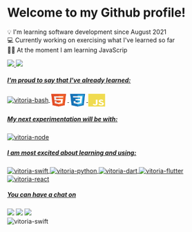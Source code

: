 # Welcome to my Github profile! 
💡   I'm learning software development since August 2021 <br>
💻 Currently working on exercising what I've learned so far <br>
👩‍💻 At the moment I am learning JavaScrip <br>


<!-- profile inf -->
<div style="display: inline-block">
  <a href="https://github.com/calvitoria">
  <img height="150em" src="https://github-readme-stats.vercel.app/api?username=calvitoria&show_icons=true&theme=material-palenight&include_all_commits=true&count_private=true"/>
  <img height="150em" src="https://github-readme-stats.vercel.app/api/top-langs/?username=calvitoria&layout=compact&langs_count=7&theme=material-palenight"/>
</div>

  <!-- about my journey as a web developer -->
  ##### I'm proud to say that I've already learned:
 <div style="display: inline_block">
    
  <img align="center" alt="vitoria-bash" height="30" width="40" src="https://cdn.jsdelivr.net/gh/devicons/devicon/icons/bash/bash-original.svg" /> 
  <img align="center" alt="vitoria-HTML" height="30" width="40" src="https://raw.githubusercontent.com/devicons/devicon/master/icons/html5/html5-original.svg"/>
  <img align="center" alt="vitoria-CSS" height="30" width="40" src="https://raw.githubusercontent.com/devicons/devicon/master/icons/css3/css3-original.svg"/>
  <img align="center" alt="vitoria-Js" height="30" width="40" src="https://raw.githubusercontent.com/devicons/devicon/master/icons/javascript/javascript-plain.svg"/>
 
</div>
  

   ##### My next experimentation will be with:
<div style="display: inline_block">
  <img align="center" alt="vitoria-node" height="30" width="40" src="https://cdn.jsdelivr.net/gh/devicons/devicon/icons/nodejs/nodejs-original.svg" />
</div>
  
   ##### I am most excited about learning and using:
<div style="display: inline_block">
  
  <img align="center" alt="vitoria-swift" height="30" width="40" src="https://cdn.jsdelivr.net/gh/devicons/devicon/icons/swift/swift-original.svg" />
  <img align="center" alt="vitoria-python" height="30" width="40" src="https://cdn.jsdelivr.net/gh/devicons/devicon/icons/python/python-original.svg" />
  <img align="center" alt="vitoria-dart" height="30" width="40" src="https://cdn.jsdelivr.net/gh/devicons/devicon/icons/dart/dart-original.svg" />
  <img align="center" alt="vitoria-flutter" height="30" width="40" src="https://cdn.jsdelivr.net/gh/devicons/devicon/icons/flutter/flutter-original.svg" />
  <img align="center" alt="vitoria-react" height="30" width="40" src="https://cdn.jsdelivr.net/gh/devicons/devicon/icons/react/react-original.svg" />
  
</div>
  
  ##### You can have a chat on
  
<div> 
  <a href="https://www.instagram.com/calvitoria/" target="_blank"><img src="https://img.shields.io/badge/-Instagram-%23E4405F?style=for-the-badge&logo=instagram&logoColor=white" target="_blank"></a>
  <a href = "mailto:calvi.vitoria@gmail.com"><img src="https://img.shields.io/badge/-Gmail-%23333?style=for-the-badge&logo=gmail&logoColor=white" target="_blank"></a>
  <a href="https://www.linkedin.com/in/vitoria-meinerz/" target="_blank"><img src="https://img.shields.io/badge/-LinkedIn-%230077B5?style=for-the-badge&logo=linkedin&logoColor=white" target="_blank"></a> 
</div>
<div>
   <img align="center" alt="vitoria-swift" src="https://user-images.githubusercontent.com/95686401/155590661-b315e22a-5dea-4669-88b8-bd002b1edd53.png" />
 
 </div>

  
